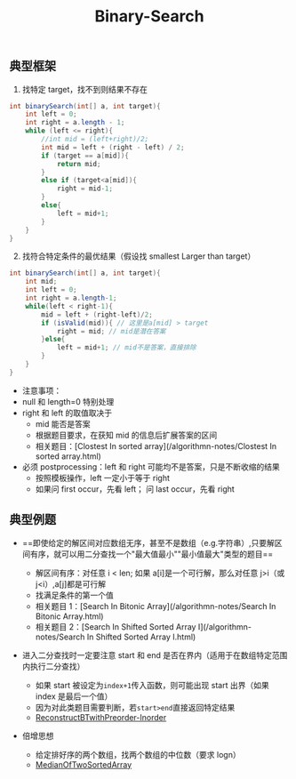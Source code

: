 ﻿---
layout: default
title: Binary-Search
narrow: true
---

## 典型框架

1. 找特定 target，找不到则结果不存在

```java
int binarySearch(int[] a, int target){
	int left = 0;
	int right = a.length - 1;
	while (left <= right){
		//int mid = (left+right)/2;
		int mid = left + (right - left) / 2;
		if (target == a[mid]){
			return mid;
		}
		else if (target<a[mid]){
			right = mid-1;
		}
		else{
			left = mid+1;
		}
	}
}
```

2. 找符合特定条件的最优结果（假设找 smallest Larger than target）

```java
int binarySearch(int[] a, int target){
	int mid;
	int left = 0;
	int right = a.length-1;
	while(left < right-1){
		mid = left + (right-left)/2;
		if (isValid(mid)){ // 这里是a[mid] > target
			right = mid; // mid是潜在答案
		}else{
			left = mid+1; // mid不是答案，直接排除
		}
	}
}
```

- 注意事项：
- null 和 length=0 特别处理
- right 和 left 的取值取决于
  - mid 能否是答案
  - 根据题目要求，在获知 mid 的信息后扩展答案的区间
  - 相关题目：[Clostest In sorted array](/algorithmn-notes/Clostest In sorted array.html)
- 必须 postprocessing：left 和 right 可能均不是答案，只是不断收缩的结果
  - 按照模板操作，left 一定小于等于 right
  - 如果问 first occur，先看 left； 问 last occur，先看 right

## 典型例题

- ==即使给定的解区间对应数组无序，甚至不是数组（e.g.字符串）,只要解区间有序，就可以用二分查找一个"最大值最小""最小值最大"类型的题目==

  - 解区间有序：对任意 i < len; 如果 a[i]是一个可行解，那么对任意 j>i（或 j<i）,a[j]都是可行解
  - 找满足条件的第一个值
  - 相关题目 1：[Search In Bitonic Array](/algorithmn-notes/Search In Bitonic Array.html)
  - 相关题目 2：[Search In Shifted Sorted Array I](/algorithmn-notes/Search In Shifted Sorted Array I.html)

- 进入二分查找时一定要注意 start 和 end 是否在界内（适用于在数组特定范围内执行二分查找）

  - 如果 start 被设定为`index+1`传入函数，则可能出现 start 出界（如果 index 是最后一个值）
  - 因为对此类题目需要判断，若`start>end`直接返回特定结果
  - [ReconstructBTwithPreorder-Inorder](/algorithmn-notes/ReconstructBTwithPreorder-Inorder.html)

- 倍增思想
  - 给定排好序的两个数组，找两个数组的中位数（要求 logn）
  - [MedianOfTwoSortedArray](/algorithmn-notes/MedianOfTwoSortedArray.html)
